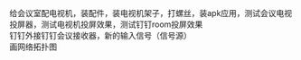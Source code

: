 给会议室配电视机，装配件，装电视机架子，打螺丝，装apk应用，测试会议电视投屏器，测试电视机投屏效果，测试钉钉room投屏效果<br>
钉钉外接钉钉会议接收器，新的输入信号（信号源）<br>
画网络拓扑图<br>

